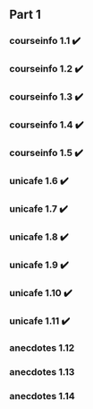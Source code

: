 ## Part 1
### courseinfo 1.1 :heavy_check_mark:
### courseinfo 1.2 :heavy_check_mark:
### courseinfo 1.3 :heavy_check_mark:
### courseinfo 1.4 :heavy_check_mark:
### courseinfo 1.5 :heavy_check_mark:

### unicafe 1.6 :heavy_check_mark:
### unicafe 1.7 :heavy_check_mark:
### unicafe 1.8 :heavy_check_mark:
### unicafe 1.9 :heavy_check_mark:
### unicafe 1.10 :heavy_check_mark:
### unicafe 1.11 :heavy_check_mark:

### anecdotes 1.12
### anecdotes 1.13
### anecdotes 1.14